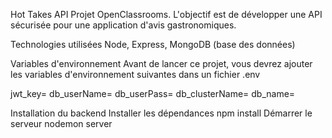 
Hot Takes API
Projet OpenClassrooms. L'objectif est de développer une API sécurisée pour une application d'avis gastronomiques.

Technologies utilisées
Node, Express, MongoDB (base des données)

Variables d'environnement
Avant de lancer ce projet, vous devrez ajouter les variables d'environnement suivantes dans un fichier .env

jwt_key=
db_userName=
db_userPass=
db_clusterName=
db_name=

Installation du backend
Installer les dépendances
npm install
Démarrer le serveur
nodemon server

